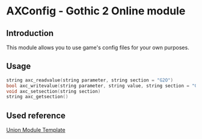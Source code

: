 # AXConfig - Gothic 2 Online module

## Introduction

This module allows you to use game's config files for your own purposes.

## Usage

```cpp
string axc_readvalue(string parameter, string section = "G2O")  
bool axc_writevalue(string parameter, string value, string section = "G2O")  
void axc_setsection(string section)
string axc_getsection()
```

## Used reference

[Union Module Template](https://gothicmultiplayerteam.gitlab.io/modules/union-template)
